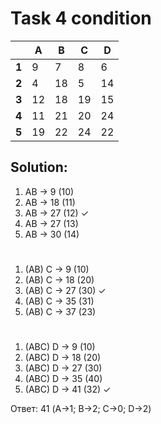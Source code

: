 # Task 4 condition

|   | A | B | C | D |
|---|---|---|---|---|
| **1** | 9 | 7 | 8 | 6 |
| **2** | 4 | 18 | 5 | 14 |
| **3** | 12 | 18 | 19 | 15 |
| **4** | 11 | 21 | 20 | 24 |
| **5** | 19 | 22 | 24 | 22 |

## Solution:  
 1. AB -> 9 (10)  
 2. AB -> 18 (11)  
 3. AB -> 27 (12) ✓ 
 4. AB -> 27 (13)  
 5. AB -> 30 (14)  
 #  
 1. (AB) C -> 9 (10)  
 2. (AB) C -> 18 (20)  
 3. (AB) C -> 27 (30) ✓  
 4. (AB) C -> 35 (31)  
 5. (AB) C -> 37 (23)  
#  
 1. (ABC) D -> 9 (10)  
 2. (ABC) D -> 18 (20)  
 3. (ABC) D -> 27 (30)  
 4. (ABC) D -> 35 (40)  
 5. (ABC) D -> 41 (32)  ✓
   
Ответ: 41 (A->1; B->2; C->0; D->2)